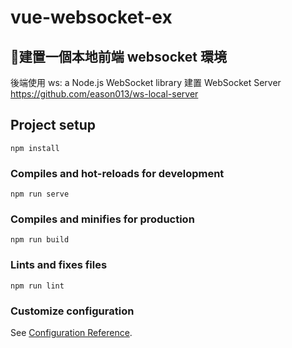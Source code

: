 # vue-websocket-ex

## 建置一個本地前端 websocket 環境
後端使用 ws: a Node.js WebSocket library 建置 WebSocket Server
https://github.com/eason013/ws-local-server

## Project setup
```
npm install
```

### Compiles and hot-reloads for development
```
npm run serve
```

### Compiles and minifies for production
```
npm run build
```

### Lints and fixes files
```
npm run lint
```

### Customize configuration
See [Configuration Reference](https://cli.vuejs.org/config/).

